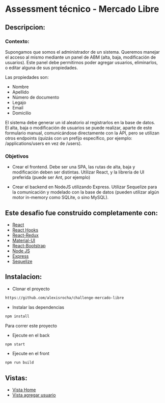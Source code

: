 #  Assessment técnico - Mercado Libre 

## Descripcion:

### Contexto:
Supongamos que somos el administrador de un sistema. Queremos manejar el acceso al mismo mediante un panel de ABM (alta, baja, modificación de usuarios). Este panel debe permitirnos poder agregar usuarios, eliminarlos, o editar alguna de
sus propiedades. 

Las propiedades son: 
* Nombre
* Apellido
* Número de documento
* Legajo
* Email
* Domicilio

El sistema debe generar un id aleatorio al registrarlos en la base de datos. 
El alta, baja o modificación de usuarios se puede realizar, aparte de este formulario
manual, comunicándose directamente con la API, pero se utilizan otros endpoints
(quizás con un prefijo específico, por ejemplo: /applications/users en vez de /users).

### Objetivos
* Crear el frontend. Debe ser una SPA, las rutas de alta, baja y modificación
deben ser distintas. Utilizar React, y la librería de UI preferida (puede ser Ant,
por ejemplo)

* Crear el backend en NodeJS utilizando Express. Utilizar Sequelize para la
comunicación y modelado con la base de datos (pueden utilizar algún motor
in-memory como SQLite, o sino MySQL).

## Este desafio fue construido completamente con: 
* [React](https://es.reactjs.org/)
* [React Hooks](https://es.reactjs.org/docs/hooks-intro.html)
* [React-Redux](https://redux.js.org/basics/usage-with-react)
* [Material-UI](https://material-ui.com/)
* [React-Bootstrap](https://react-bootstrap.github.io/)
* [Node JS](https://nodejs.org/es/)
* [Express](https://expressjs.com/es/) 
* [Sequelize](https://sequelize.org/) 


## Instalacion:
* Clonar el proyecto 
```bash
https://github.com/alexisrocha/challenge-mercado-libre
```
* Instalar las dependencias
```bash
npm install
```
Para correr este proyecto
* Ejecute en el back
```bash
npm start
```
* Ejecute en el front
```bash
npm run build
```
## Vistas: 
* [Vista Home](https://github.com/alexisrocha/challenge-mercado-libre/blob/master/screenshots/home.png)
* [Vista agregar usuario](https://github.com/alexisrocha/challenge-mercado-libre/blob/master/screenshots/agregar-usuario.png)



